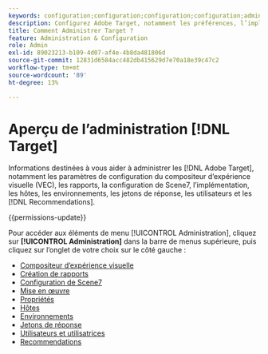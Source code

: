 ```yaml
---
keywords: configuration;configuration;configuration;configuration;administration
description: Configurez Adobe Target, notamment les préférences, l’implémentation, la gestion des utilisateurs, les propriétés, la configuration de Scene7, la gestion des hôtes et les jetons de réponse.
title: Comment Administrer Target ?
feature: Administration & Configuration
role: Admin
exl-id: 89023213-b109-4d07-af4e-4b8da481806d
source-git-commit: 12831d6584acc482db415629d7e70a18e39c47c2
workflow-type: tm+mt
source-wordcount: '89'
ht-degree: 13%

---
```


# Aperçu de l’administration [!DNL Target]

Informations destinées à vous aider à administrer les [!DNL Adobe Target], notamment les paramètres de configuration du compositeur d’expérience visuelle (VEC), les rapports, la configuration de Scene7, l’implémentation, les hôtes, les environnements, les jetons de réponse, les utilisateurs et les [!DNL Recommendations].

{{permissions-update}}

Pour accéder aux éléments de menu [!UICONTROL Administration], cliquez sur **[!UICONTROL Administration]** dans la barre de menus supérieure, puis cliquez sur l’onglet de votre choix sur le côté gauche :

* [Compositeur d’expérience visuelle](/help/main/administrating-target/visual-experience-composer-set-up.md)
* [Création de rapports](/help/main/administrating-target/reporting.md)
* [Configuration de Scene7](/help/main/administrating-target/scene7-settings.md)
* [Mise en œuvre](/help/main/c-implementing-target/implementing-target.md)
* [Propriétés](/help/main/administrating-target/c-user-management/property-channel/property-channel.md)
* [Hôtes](/help/main/administrating-target/hosts.md)
* [Environnements](/help/main/administrating-target/environments.md)
* [Jetons de réponse](/help/main/administrating-target/response-tokens.md)
* [Utilisateurs et utilisatrices](/help/main/administrating-target/c-user-management/user-management.md)
* [Recommendations](/help/main/administrating-target/recommendations-settings.md)

